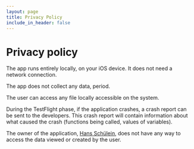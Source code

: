 ```yaml
---
layout: page
title: Privacy Policy
include_in_header: false
---
```


# Privacy policy

The app runs entirely locally, on your iOS device. It does not need a network connection. 
    
The app does not collect any data, period. 

The user can access any file locally accessible on the system.

During the TestFlight phase, if the application crashes, a crash report can be sent to the developers. This crash report will contain information about what caused the crash (functions being called, values of variables). 

The owner of the application, [Hans Schülein](mailto:contact.kamik423@gmail.com), does not have any way to access the data viewed or created by the user. 
